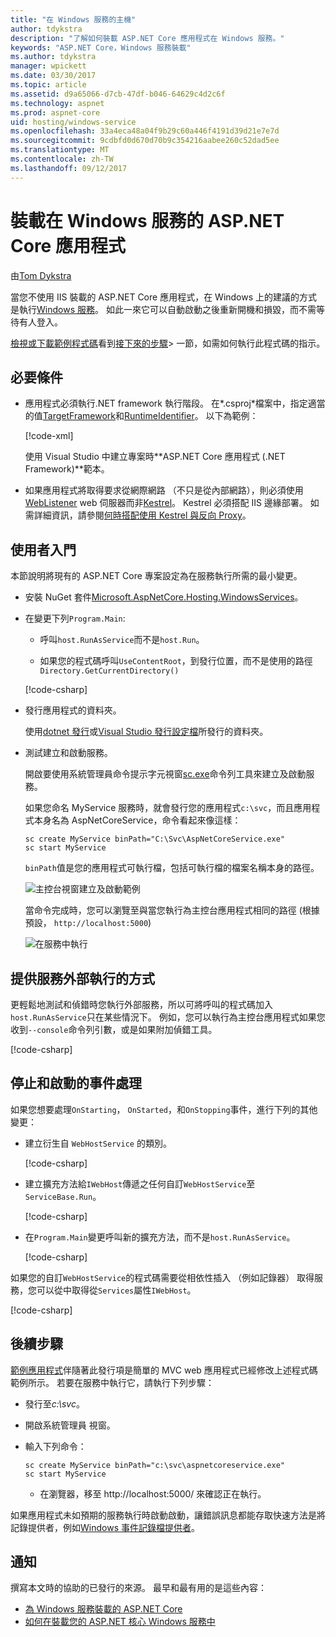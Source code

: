 ```yaml
---
title: "在 Windows 服務的主機"
author: tdykstra
description: "了解如何裝載 ASP.NET Core 應用程式在 Windows 服務。"
keywords: "ASP.NET Core，Windows 服務裝載"
ms.author: tdykstra
manager: wpickett
ms.date: 03/30/2017
ms.topic: article
ms.assetid: d9a65066-d7cb-47df-b046-64629c4d2c6f
ms.technology: aspnet
ms.prod: aspnet-core
uid: hosting/windows-service
ms.openlocfilehash: 33a4eca48a04f9b29c60a446f4191d39d21e7e7d
ms.sourcegitcommit: 9cdbfd0d670d70b9c354216aabee260c52dad5ee
ms.translationtype: MT
ms.contentlocale: zh-TW
ms.lasthandoff: 09/12/2017
---
```

# <a name="host-an-aspnet-core-app-in-a-windows-service"></a>裝載在 Windows 服務的 ASP.NET Core 應用程式

由[Tom Dykstra](https://github.com/tdykstra)

當您不使用 IIS 裝載的 ASP.NET Core 應用程式，在 Windows 上的建議的方式是執行[Windows 服務](https://docs.microsoft.com/dotnet/framework/windows-services/introduction-to-windows-service-applications)。 如此一來它可以自動啟動之後重新開機和損毀，而不需等待有人登入。

[檢視或下載範例程式碼](https://github.com/aspnet/Docs/tree/master/aspnetcore/hosting/windows-service/sample)看到[接下來的步驟](#next-steps)> 一節，如需如何執行此程式碼的指示。

## <a name="prerequisites"></a>必要條件

* 應用程式必須執行.NET framework 執行階段。  在*.csproj*檔案中，指定適當的值[TargetFramework](https://docs.microsoft.com/nuget/schema/target-frameworks)和[RuntimeIdentifier](https://docs.microsoft.com/dotnet/articles/core/rid-catalog)。 以下為範例：

  [!code-xml[](windows-service/sample/AspNetCoreService.csproj?range=3-6)]

  使用 Visual Studio 中建立專案時**ASP.NET Core 應用程式 (.NET Framework)**範本。

* 如果應用程式將取得要求從網際網路 （不只是從內部網路），則必須使用[WebListener](xref:fundamentals/servers/weblistener) web 伺服器而非[Kestrel](xref:fundamentals/servers/kestrel)。  Kestrel 必須搭配 IIS 邊緣部署。  如需詳細資訊，請參閱[何時搭配使用 Kestrel 與反向 Proxy](xref:fundamentals/servers/kestrel#when-to-use-kestrel-with-a-reverse-proxy)。

## <a name="getting-started"></a>使用者入門

本節說明將現有的 ASP.NET Core 專案設定為在服務執行所需的最小變更。

* 安裝 NuGet 套件[Microsoft.AspNetCore.Hosting.WindowsServices](https://www.nuget.org/packages/Microsoft.AspNetCore.Hosting.WindowsServices/)。

* 在變更下列`Program.Main`:
  
  * 呼叫`host.RunAsService`而不是`host.Run`。
  
  * 如果您的程式碼呼叫`UseContentRoot`，到發行位置，而不是使用的路徑`Directory.GetCurrentDirectory()` 
  
  [!code-csharp[](windows-service/sample/Program.cs?name=ServiceOnly&highlight=3-4,8,14)]

* 發行應用程式的資料夾。

  使用[dotnet 發行](https://docs.microsoft.com/dotnet/articles/core/tools/dotnet-publish)或[Visual Studio 發行設定檔](xref:publishing/web-publishing-vs)所發行的資料夾。

* 測試建立和啟動服務。

  開啟要使用系統管理員命令提示字元視窗[sc.exe](https://technet.microsoft.com/library/bb490995)命令列工具來建立及啟動服務。  
  
  如果您命名 MyService 服務時，就會發行您的應用程式`c:\svc`，而且應用程式本身名為 AspNetCoreService，命令看起來像這樣：

  ```console
  sc create MyService binPath="C:\Svc\AspNetCoreService.exe"
  sc start MyService
  ```
  `binPath`值是您的應用程式可執行檔，包括可執行檔的檔案名稱本身的路徑。

  ![主控台視窗建立及啟動範例](windows-service/_static/create-start.png)

  當命令完成時，您可以瀏覽至與當您執行為主控台應用程式相同的路徑 (根據預設， `http://localhost:5000`)

  ![在服務中執行](windows-service/_static/running-in-service.png)


## <a name="provide-a-way-to-run-outside-of-a-service"></a>提供服務外部執行的方式

更輕鬆地測試和偵錯時您執行外部服務，所以可將呼叫的程式碼加入`host.RunAsService`只在某些情況下。  例如，您可以執行為主控台應用程式如果您收到`--console`命令列引數，或是如果附加偵錯工具。

[!code-csharp[](windows-service/sample/Program.cs?name=ServiceOrConsole)]

## <a name="handle-stopping-and-starting-events"></a>停止和啟動的事件處理

如果您想要處理`OnStarting`， `OnStarted`，和`OnStopping`事件，進行下列的其他變更：

* 建立衍生自 `WebHostService` 的類別。

  [!code-csharp[](windows-service/sample/CustomWebHostService.cs?name=NoLogging)]

* 建立擴充方法給`IWebHost`傳遞之任何自訂`WebHostService`至`ServiceBase.Run`。

  [!code-csharp[](windows-service/sample/WebHostServiceExtensions.cs?name=ExtensionsClass)]

* 在`Program.Main`變更呼叫新的擴充方法，而不是`host.RunAsService`。

  [!code-csharp[](windows-service/sample/Program.cs?name=HandleStopStart&highlight=26)]

如果您的自訂`WebHostService`的程式碼需要從相依性插入 （例如記錄器） 取得服務，您可以從中取得從`Services`屬性`IWebHost`。

[!code-csharp[](windows-service/sample/CustomWebHostService.cs?name=Logging&highlight=7)]

## <a name="next-steps"></a>後續步驟

[範例應用程式](https://github.com/aspnet/Docs/tree/master/aspnetcore/hosting/windows-service/sample)伴隨著此發行項是簡單的 MVC web 應用程式已經修改上述程式碼範例所示。  若要在服務中執行它，請執行下列步驟：

* 發行至*c:\svc*。

* 開啟系統管理員 視窗。

* 輸入下列命令：

  ```console
  sc create MyService binPath="c:\svc\aspnetcoreservice.exe"
  sc start MyService
  ```

  * 在瀏覽器，移至 http://localhost:5000/ 來確認正在執行。

如果應用程式未如預期的服務執行時啟動啟動，讓錯誤訊息都能存取快速方法是將記錄提供者，例如[Windows 事件記錄檔提供者](xref:fundamentals/logging#eventlog)。

## <a name="acknowledgments"></a>通知

撰寫本文時的協助的已發行的來源。 最早和最有用的是這些內容：

* [為 Windows 服務裝載的 ASP.NET Core](https://stackoverflow.com/questions/37346383/hosting-asp-net-core-as-windows-service/37464074)
* [如何在裝載您的 ASP.NET 核心 Windows 服務中](https://dotnetthoughts.net/how-to-host-your-aspnet-core-in-a-windows-service/)
